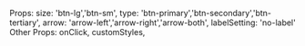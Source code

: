 Props:
    size: 'btn-lg','btn-sm',
    type: 'btn-primary','btn-secondary','btn-tertiary',
    arrow: 'arrow-left','arrow-right','arrow-both',
    labelSetting: 'no-label'
Other Props:
    onClick, customStyles,

